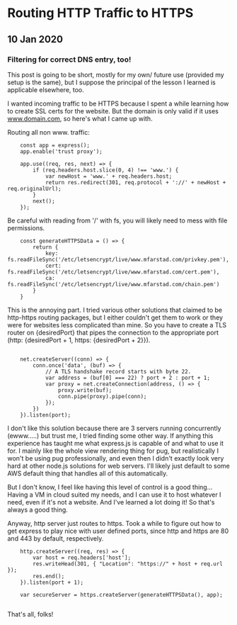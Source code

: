 <!-- extends layout -->

<!--block content -->

# Routing HTTP Traffic to HTTPS
## 10 Jan 2020
### Filtering for correct DNS entry, too!

This post is going to be short, mostly for my own/ future use (provided my setup is the same), but I suppose the principal of the lesson I learned is applicable elsewhere, too.

I wanted incoming traffic to be HTTPS because I spent a while learning how to create SSL certs for the website. But the domain is only valid if it uses www.domain.com, so here's what I came up with. 

Routing all non www. traffic:
```
    const app = express();
    app.enable('trust proxy');

    app.use((req, res, next) => {
        if (req.headers.host.slice(0, 4) !== 'www.') {
            var newHost = 'www.' + req.headers.host;
            return res.redirect(301, req.protocol + '://' + newHost + req.originalUrl);
        }
        next();
    }); 
```
Be careful with reading from '/' with fs, you will likely need to mess with file permissions.
```
    const generateHTTPSData = () => {
        return {
            key: fs.readFileSync('/etc/letsencrypt/live/www.mfarstad.com/privkey.pem'),
            cert: fs.readFileSync('/etc/letsencrypt/live/www.mfarstad.com/cert.pem'),
            ca: fs.readFileSync('/etc/letsencrypt/live/www.mfarstad.com/chain.pem')
        }
    }
```
This is the annoying part. I tried various other solutions that claimed to be http-https routing packages, but I either couldn't get them to work or they were for websites less complicated than mine. So you have to create a TLS router on {desiredPort} that pipes the connection to the appropriate port (http: {desiredPort + 1, https: {desiredPort + 2}}).
```

    net.createServer((conn) => {
        conn.once('data', (buf) => {
            // A TLS handshake record starts with byte 22.
            var address = (buf[0] === 22) ? port + 2 : port + 1;
            var proxy = net.createConnection(address, () => {
                proxy.write(buf);
                conn.pipe(proxy).pipe(conn);
            });
        })
    }).listen(port);
```
I don't like this solution because there are 3 servers running concurrently (ewww.....) but trust me, I tried finding some other way. If anything this experience has taught me what express.js is capable of and what to use it for. I mainly like the whole view rendering thing for pug, but realistically I won't be using pug professionally, and even then I didn't exactly look very hard at other node.js solutions for web servers. I'll likely just default to some AWS default thing that handles all of this automatically.

But I don't know, I feel like having this level of control is a good thing... Having a VM in cloud suited my needs, and I can use it to host whatever I need, even if it's not a website. And I've learned a lot doing it! So that's always a good thing.

Anyway, http server just routes to https. Took a while to figure out how to get express to play nice with user defined ports, since http and https are 80 and 443 by default, respectively.
```
    http.createServer((req, res) => {
        var host = req.headers['host'];
        res.writeHead(301, { "Location": "https://" + host + req.url });
        res.end();
    }).listen(port + 1);

    var secureServer = https.createServer(generateHTTPSData(), app);


```

That's all, folks!